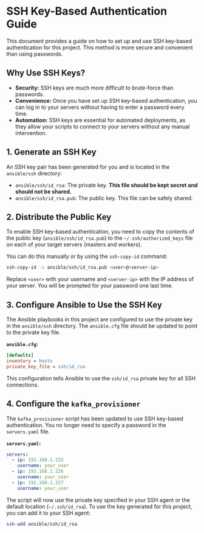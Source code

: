 # SSH Key-Based Authentication Guide

This document provides a guide on how to set up and use SSH key-based authentication for this project. This method is more secure and convenient than using passwords.

## Why Use SSH Keys?

-   **Security:** SSH keys are much more difficult to brute-force than passwords.
-   **Convenience:** Once you have set up SSH key-based authentication, you can log in to your servers without having to enter a password every time.
-   **Automation:** SSH keys are essential for automated deployments, as they allow your scripts to connect to your servers without any manual intervention.

## 1. Generate an SSH Key

An SSH key pair has been generated for you and is located in the `ansible/ssh` directory:

-   `ansible/ssh/id_rsa`: The private key. **This file should be kept secret and should not be shared.**
-   `ansible/ssh/id_rsa.pub`: The public key. This file can be safely shared.

## 2. Distribute the Public Key

To enable SSH key-based authentication, you need to copy the contents of the public key (`ansible/ssh/id_rsa.pub`) to the `~/.ssh/authorized_keys` file on each of your target servers (masters and workers).

You can do this manually or by using the `ssh-copy-id` command:

```bash
ssh-copy-id -i ansible/ssh/id_rsa.pub <user>@<server-ip>
```

Replace `<user>` with your username and `<server-ip>` with the IP address of your server. You will be prompted for your password one last time.

## 3. Configure Ansible to Use the SSH Key

The Ansible playbooks in this project are configured to use the private key in the `ansible/ssh` directory. The `ansible.cfg` file should be updated to point to the private key file.

**`ansible.cfg`:**
```ini
[defaults]
inventory = hosts
private_key_file = ssh/id_rsa
```

This configuration tells Ansible to use the `ssh/id_rsa` private key for all SSH connections.

## 4. Configure the `kafka_provisioner`

The `kafka_provisioner` script has been updated to use SSH key-based authentication. You no longer need to specify a password in the `servers.yaml` file.

**`servers.yaml`:**
```yaml
servers:
  - ip: 192.168.1.225
    username: your_user
  - ip: 192.168.1.226
    username: your_user
  - ip: 192.168.1.227
    username: your_user
```

The script will now use the private key specified in your SSH agent or the default location (`~/.ssh/id_rsa`). To use the key generated for this project, you can add it to your SSH agent:

```bash
ssh-add ansible/ssh/id_rsa
```

